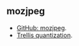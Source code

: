 mozjpeg
-------

* [GitHub: mozjpeg](https://github.com/mozilla/mozjpeg).
* [Trellis quantization](http://en.wikipedia.org/wiki/Trellis_quantization).
